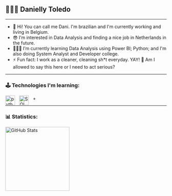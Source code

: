 ## 👩🏻‍💻 Danielly Toledo
---
- 👋 Hi! You can call me Dani. I'm brazilian and I'm currently working and living in Belgium.
- 😎 I’m interested in Data Analysis and finding a nice job in Netherlands in the future. 
- 🧑🏻‍💻 I’m currently learning Data Analysis using Power BI; Python; and I'm also doing System Analyst and Developer college.
- ⚡ Fun fact: I work as a cleaner, cleaning sh*t everyday. YAY! 🤢 Am I allowed to say this here or I need to act serious?
---

### 🕹️ Technologies I'm learning:
<p>
  <img
    align="left"
    alt="python"
    title="python"
    width="30px"
    style="padding-right: 10px;"
    src="https://cdn.jsdelivr.net/gh/devicons/devicon@latest/icons/python/python-original.svg"
  />
  <img
    align="left"
    alt="SQL"
    title="SQL"
    width="30px"
    style="padding-right: 10px;"
    src="https://cdn.jsdelivr.net/gh/devicons/devicon@latest/icons/azuresqldatabase/azuresqldatabase-original.svg"
  />
</p>
 +

---

### 📊 Statistics:
<p>
  <img
    align="left"
    alt="GitHub Stats"
    height="200"
    style="padding-right: 10px;"
    src="https://github-readme-stats.vercel.app/api/top-langs/?username=daniellytoledo&theme=tokyonight&layout=compact"
  />
</p>
